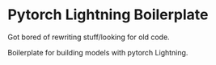 # Pytorch Lightning Boilerplate


Got bored of rewriting stuff/looking for old code.

Boilerplate for building models with pytorch Lightning.


